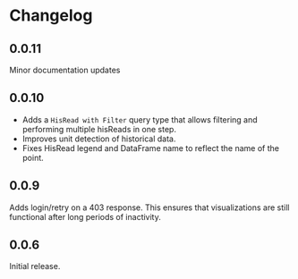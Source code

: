 # Changelog

## 0.0.11
Minor documentation updates

## 0.0.10

- Adds a `HisRead with Filter` query type that allows filtering and performing multiple hisReads in one step.
- Improves unit detection of historical data.
- Fixes HisRead legend and DataFrame name to reflect the name of the point.

## 0.0.9

Adds login/retry on a 403 response. This ensures that visualizations are still functional after long periods of
inactivity.

## 0.0.6

Initial release.
